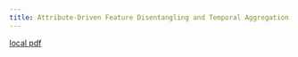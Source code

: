 ```yaml
---
title: Attribute-Driven Feature Disentangling and Temporal Aggregation for Video Person Re-Identification
---
```


[local pdf](../../../pdfs/Attribute-Driven%20Feature%20Disentangling%20and%20Temporal%20Aggregation%20for%20Video%20Person%20Re-Identification.pdf)